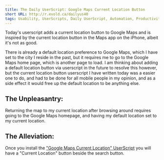 ```yaml
---
title: The Daily UserScript: Google Maps Current Location Button
short URL: http://r.evold.ca/dailyus40
tags: Usability, UserScripts, Daily UserScript, Automation, Productivity
---
```

Today's userscript adds a current location button to Google Maps and is inspired by the current location button in the Maps app on the iPhone, albeit it's not as good.
</p>

<p>
There is already a default location preference to Google Maps, which I have set to the city I reside in the past, but it requires me to go to the Google Maps home page, which is another page to load. I am thinking about adding a default location button via userscript in the future to resolve this however, but the current location button userscript I have written today was a easier one to do, and had to be done for all mobile people in my opinion, and as a side effect it would free up the default location to be anything else.
</p>

<h2>The Unpleasantry:</h2>
<p>
Returning the map to my current location after browsing around requires going to the Google Maps homepage, and having my default location set to my current location.
</p>

<h2>The Alleviation:</h2>
<p>
Once you install the <a href="http://userscripts.org/scripts/show/57106" title="Google Maps Current Location" rel="external nofollow" target="_blank" rev="vote-for">"Google Maps Current Location" UserScript</a> you will have a "Current Location" button beside the search button.
</p>

